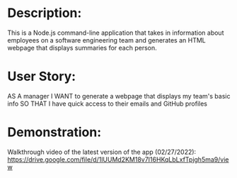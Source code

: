 # Description:

This is a Node.js command-line application that takes in information about employees on a software engineering team and generates an HTML webpage that displays summaries for each person.

# User Story:

AS A manager
I WANT to generate a webpage that displays my team's basic info
SO THAT I have quick access to their emails and GitHub profiles

# Demonstration:

Walkthrough video of the latest version of the app (02/27/2022): https://drive.google.com/file/d/1lUUMd2KM18v7I16HKqLbLxfTpjgh5ma9/view
